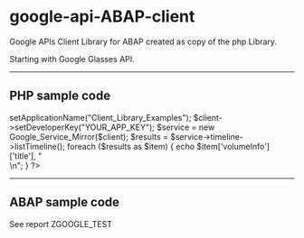 google-api-ABAP-client
======================

Google APIs Client Library for ABAP created as copy of the php Library.

Starting with Google Glasses API.


-------------------
PHP sample code
-------------------

<?php

  require_once 'Google/Client.php';
  
  require_once 'Google/Service/Mirror.php';
  
  $client = new Google_Client();
  
  $client->setApplicationName("Client_Library_Examples");
  
  $client->setDeveloperKey("YOUR_APP_KEY");
  
  $service = new Google_Service_Mirror($client);
  
  $results = $service->timeline->listTimeline();
  

  foreach ($results as $item) {
  
    echo $item['volumeInfo']['title'], "<br /> \n";
    
  }
  
?>


-------------------
ABAP sample code
-------------------

See report ZGOOGLE_TEST



